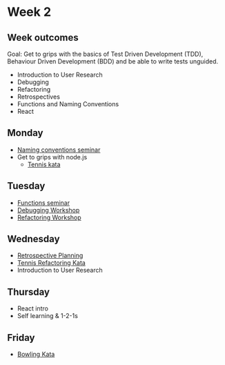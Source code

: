 # Week 2

## Week outcomes

Goal: Get to grips with the basics of Test Driven Development (TDD), Behaviour Driven Development (BDD) and be able to write tests unguided.

* Introduction to User Research
* Debugging
* Refactoring
* Retrospectives
* Functions and Naming Conventions
* React

## Monday

* [Naming conventions seminar](https://github.com/madetech/learn/tree/master/seminars/01-The-Power-of-Naming)
* Get to grips with node.js
  * [Tennis kata](https://learn.madetech.com/katas/tennis/)

## Tuesday

* [Functions seminar](https://github.com/madetech/learn/blob/master/seminars/02-Functions)
* [Debugging Workshop](https://learn.madetech.com/guides/03-Debugging)
* [Refactoring Workshop](https://learn.madetech.com/guides/05-Refactoring/)

## Wednesday

* [Retrospective Planning](https://docs.google.com/presentation/d/1V0vBZInPaj3NU8UvfqBoiJ9RLm7DycrRo6DNptp63G0/edit)
* [Tennis Refactoring Kata](https://github.com/emilybache/Tennis-Refactoring-Kata)
* Introduction to User Research

## Thursday

* React intro
* Self learning & 1-2-1s

## Friday

* [Bowling Kata](https://learn.madetech.com/katas/bowling/)